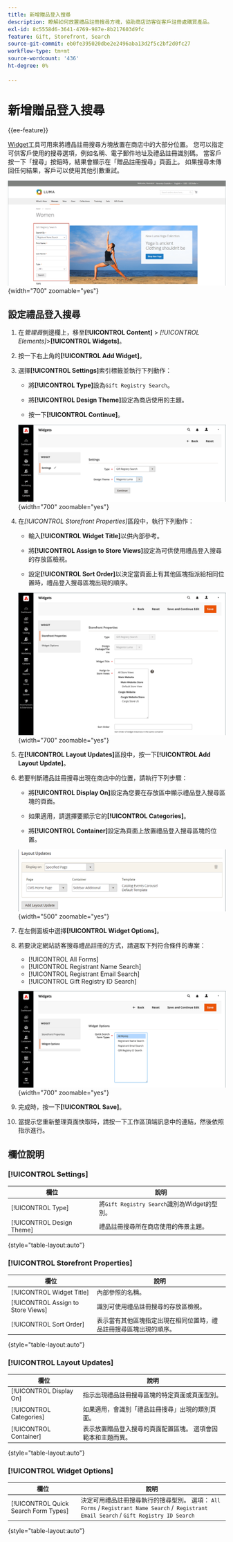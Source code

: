 ```yaml
---
title: 新增贈品登入搜尋
description: 瞭解如何放置禮品註冊搜尋方塊，協助商店訪客從客戶註冊處購買產品。
exl-id: 8c5558d6-3641-4769-987e-8b217603d9fc
feature: Gift, Storefront, Search
source-git-commit: eb0fe395020dbe2e2496aba13d2f5c2bf2d0fc27
workflow-type: tm+mt
source-wordcount: '436'
ht-degree: 0%

---
```


# 新增贈品登入搜尋

{{ee-feature}}

[Widget](../content-design/widgets.md)工具可用來將禮品註冊搜尋方塊放置在商店中的大部分位置。 您可以指定可供客戶使用的搜尋選項，例如名稱、電子郵件地址及禮品註冊識別碼。 當客戶按一下「搜尋」按鈕時，結果會顯示在「贈品註冊搜尋」頁面上。 如果搜尋未傳回任何結果，客戶可以使用其他引數重試。

![店面範例 — 禮品登入搜尋](./assets/storefront-gift-registry-search.png){width="700" zoomable="yes"}

## 設定禮品登入搜尋

1. 在&#x200B;_管理員_&#x200B;側邊欄上，移至&#x200B;**[!UICONTROL Content]** > _[!UICONTROL Elements]_>**[!UICONTROL Widgets]**。

1. 按一下右上角的&#x200B;**[!UICONTROL Add Widget]**。

1. 選擇&#x200B;**[!UICONTROL Settings]**&#x200B;索引標籤並執行下列動作：

   - 將&#x200B;**[!UICONTROL Type]**&#x200B;設為`Gift Registry Search`。

   - 將&#x200B;**[!UICONTROL Design Theme]**&#x200B;設定為商店使用的主題。

   - 按一下&#x200B;**[!UICONTROL Continue]**。

   ![禮品登入 — 搜尋設定](./assets/widget-gift-registry-search-settings.png){width="700" zoomable="yes"}

1. 在&#x200B;_[!UICONTROL Storefront Properties]_&#x200B;區段中，執行下列動作：

   - 輸入&#x200B;**[!UICONTROL Widget Title]**&#x200B;以供內部參考。

   - 將&#x200B;**[!UICONTROL Assign to Store Views]**&#x200B;設定為可供使用禮品登入搜尋的存放區檢視。

   - 設定&#x200B;**[!UICONTROL Sort Order]**&#x200B;以決定當頁面上有其他區塊指派給相同位置時，禮品登入搜尋區塊出現的順序。

   ![禮品登入 — 店面屬性](./assets/widget-gift-registry-search-storefront-properties.png){width="700" zoomable="yes"}

1. 在&#x200B;**[!UICONTROL Layout Updates]**&#x200B;區段中，按一下&#x200B;**[!UICONTROL Add Layout Update]**。

1. 若要判斷禮品註冊搜尋出現在商店中的位置，請執行下列步驟：

   - 將&#x200B;**[!UICONTROL Display On]**&#x200B;設定為您要在存放區中顯示禮品登入搜尋區塊的頁面。

   - 如果適用，請選擇要顯示它的&#x200B;**[!UICONTROL Categories]**。

   - 將&#x200B;**[!UICONTROL Container]**&#x200B;設定為頁面上放置禮品登入搜尋區塊的位置。

   ![贈品登入 — 配置更新](./assets/widget-gift-registry-search-layout-updates.png){width="500" zoomable="yes"}

1. 在左側面板中選擇&#x200B;**[!UICONTROL Widget Options]**。

1. 若要決定網站訪客搜尋禮品註冊的方式，請選取下列符合條件的專案：

   - [!UICONTROL All Forms]
   - [!UICONTROL Registrant Name Search]
   - [!UICONTROL Registrant Email Search]
   - [!UICONTROL Gift Registry ID Search]

   ![贈品登入 — Widget選項](./assets/widget-gift-registry-search-widget-options.png){width="700" zoomable="yes"}

1. 完成時，按一下&#x200B;**[!UICONTROL Save]**。

1. 當提示您重新整理頁面快取時，請按一下工作區頂端訊息中的連結，然後依照指示進行。

## 欄位說明

### [!UICONTROL Settings]

| 欄位 | 說明 |
|--- |--- |
| [!UICONTROL Type] | 將`Gift Registry Search`識別為Widget的型別。 |
| [!UICONTROL Design Theme] | 禮品註冊搜尋所在商店使用的佈景主題。 |

{style="table-layout:auto"}

### [!UICONTROL Storefront Properties]

| 欄位 | 說明 |
|--- |--- |
| [!UICONTROL Widget Title] | 內部參照的名稱。 |
| [!UICONTROL Assign to Store Views] | 識別可使用禮品註冊搜尋的存放區檢視。 |
| [!UICONTROL Sort Order] | 表示當有其他區塊指定出現在相同位置時，禮品註冊搜尋區塊出現的順序。 |

{style="table-layout:auto"}

### [!UICONTROL Layout Updates]

| 欄位 | 說明 |
|--- |--- |
| [!UICONTROL Display On] | 指示出現禮品註冊搜尋區塊的特定頁面或頁面型別。 |
| [!UICONTROL Categories] | 如果適用，會識別「禮品註冊搜尋」出現的類別頁面。 |
| [!UICONTROL Container] | 表示放置贈品登入搜尋的頁面配置區塊。 選項會因範本和主題而異。 |

{style="table-layout:auto"}

### [!UICONTROL Widget Options]

| 欄位 | 說明 |
|--- |--- |
| [!UICONTROL Quick Search Form Types] | 決定可用禮品註冊搜尋執行的搜尋型別。 選項： `All Forms` / `Registrant Name Search` /` Registrant Email Search` / `Gift Registry ID Search` |

{style="table-layout:auto"}
